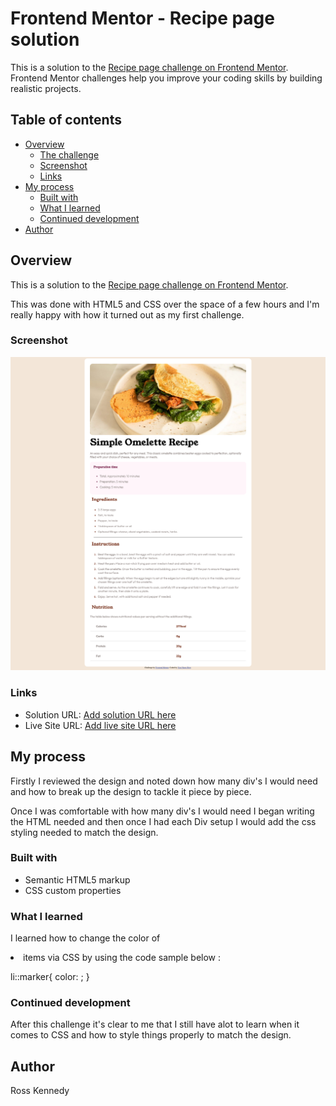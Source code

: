 # Frontend Mentor - Recipe page solution

This is a solution to the [Recipe page challenge on Frontend Mentor](https://www.frontendmentor.io/challenges/recipe-page-KiTsR8QQKm). Frontend Mentor challenges help you improve your coding skills by building realistic projects. 

## Table of contents

- [Overview](#overview)
  - [The challenge](#the-challenge)
  - [Screenshot](#screenshot)
  - [Links](#links)
- [My process](#my-process)
  - [Built with](#built-with)
  - [What I learned](#what-i-learned)
  - [Continued development](#continued-development)
- [Author](#author)

## Overview
This is a solution to the [Recipe page challenge on Frontend Mentor](https://www.frontendmentor.io/challenges/recipe-page-KiTsR8QQKm).

This was done with HTML5 and CSS over the space of a few hours and I'm really happy with how it turned out as my first challenge.

### Screenshot

![](./RecipieMain.png)

### Links

- Solution URL: [Add solution URL here](https://your-solution-url.com)
- Live Site URL: [Add live site URL here](https://your-live-site-url.com)

## My process
Firstly I reviewed the design and noted down how many div's I would need and how to break up the design to tackle it piece by piece.

Once I was comfortable with how many div's I would need I began writing the HTML needed and then once I had each Div setup I would add the css styling needed to match the design.
### Built with

- Semantic HTML5 markup
- CSS custom properties

### What I learned

I learned how to change the color of <li> items via CSS by using the code sample below :

li::marker{
    color: ;
}

### Continued development

After this challenge it's clear to me that I still have alot to learn when it comes to CSS and how to style things properly to match the design.

## Author

Ross Kennedy